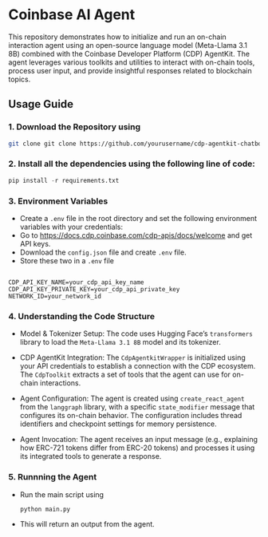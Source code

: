 # Coinbase AI Agent
This repository demonstrates how to initialize and run an on-chain interaction agent using an open-source language model (Meta-Llama 3.1 8B) combined with the Coinbase Developer Platform (CDP) AgentKit. The agent leverages various toolkits and utilities to interact with on-chain tools, process user input, and provide insightful responses related to blockchain topics.

## Usage Guide

### 1. Download the Repository using
```bash
git clone git clone https://github.com/yourusername/cdp-agentkit-chatbot-example.git
```

### 2. Install all the dependencies using the following line of code:
```python
pip install -r requirements.txt
```

### 3. Environment Variables
- Create a `.env` file in the root directory and set the following environment variables with your credentials:
- Go to https://docs.cdp.coinbase.com/cdp-apis/docs/welcome and get API keys.
- Download the `config.json` file and create `.env` file.
- Store these two in a `.env` file
```.env

CDP_API_KEY_NAME=your_cdp_api_key_name
CDP_API_KEY_PRIVATE_KEY=your_cdp_api_private_key
NETWORK_ID=your_network_id

```


### 4. Understanding the Code Structure   

- Model & Tokenizer Setup:
  The code uses Hugging Face’s `transformers` library to load the `Meta-Llama 3.1 8B` model and its tokenizer.

- CDP AgentKit Integration:
  The `CdpAgentkitWrapper` is initialized using your API credentials to establish a connection with the CDP ecosystem.
  The `CdpToolkit` extracts a set of tools that the agent can use for on-chain interactions.

- Agent Configuration:
  The agent is created using `create_react_agent` from the `langgraph` library, with a specific `state_modifier` message that configures its on-chain behavior. The configuration includes thread          identifiers and checkpoint settings for memory persistence.

- Agent Invocation:
  The agent receives an input message (e.g., explaining how ERC-721 tokens differ from ERC-20 tokens) and processes it using its integrated tools to generate a response.


### 5. Runnning the Agent
- Run the main script using
  ```bash
  python main.py
  ```
- This will return an output from the agent.
